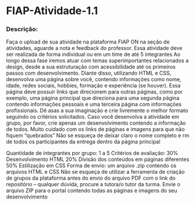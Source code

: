 # FIAP-Atividade-1.1

### Descrição:

Faça o upload de sua atividade na plataforma FIAP ON na seção de atividades, aguarde a nota e feedback do professor.
Essa atividade deve ser realizada de forma individual ou em um time de até 5 integrantes
Ao longo dessa fase iremos atuar com temas superimportantes relacionados a design, desde a sua estruturação com acessibilidade até os primeiros passos com desenvolvimento. Diante disso, utilizando HTML e CSS, desenvolva uma página sobre você, contendo informações como nome, idade, redes sociais, hobbies, formação e experiência (se houver).
Essa página deve possuir links que direcionem para outras páginas, como por exemplo, uma página principal que direciona para uma segunda página contendo informações pessoais e uma terceira página com informações profissionais. Dê asas a sua imaginação e crie livremente o melhor formato seguindo os critérios solicitados.
Caso você desenvolva a atividade em grupo, por favor, crie apenas um desenvolvimento contendo a informação de todos.
Muito cuidado com os links de páginas e imagens para que não fiquem “quebrados”
Não se esqueça de deixar claro o nome completo e rm de todos os participantes da entrega dentro da página principal
 
Quantidade de integrantes por grupo: 1 a 5
Critérios de avaliação:
30% Desenvolvimento HTML
20% Divisão dos conteúdos em páginas diferentes
50% Estilização em CSS
 Forma de envio: um arquivo .zip contendo os arquivos HTML e CSS
Não se esqueça de utilizar a ferramenta de criação de grupos da plataforma antes do envio do arquivo PDF com o link do repositório – qualquer dúvida, procure a tutora/o tutor da turma.
Envie o arquivo ZIP para o portal contendo todas as páginas e imagens do seu desenvolvimento


